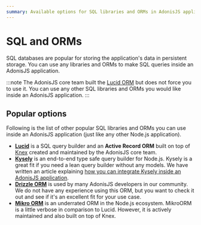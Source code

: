 ```yaml
---
summary: Available options for SQL libraries and ORMs in AdonisJS applications.
---
```


# SQL and ORMs

SQL databases are popular for storing the application's data in persistent storage. You can use any libraries and ORMs to make SQL queries inside an AdonisJS application.

:::note
The AdonisJS core team built the [Lucid ORM](./lucid.md) but does not force you to use it. You can use any other SQL libraries and ORMs you would like inside an AdonisJS application.
:::

## Popular options

Following is the list of other popular SQL libraries and ORMs you can use inside an AdonisJS application (just like any other Node.js application).

- [**Lucid**](./lucid.md) is a SQL query builder and an **Active Record ORM** built on top of [Knex](https://knexjs.org) created and maintained by the AdonisJS core team.
- [**Kysely**](https://kysely.dev/docs/getting-started) is an end-to-end type safe query builder for Node.js. Kysely is a great fit if you need a lean query builder without any models. We have written an article explaining [how you can integrate Kysely inside an AdonisJS application](https://adonisjs.com/blog/kysely-with-adonisjs).
- [**Drizzle ORM**](https://orm.drizzle.team/) is used by many AdonisJS developers in our community. We do not have any experience using this ORM, but you want to check it out and see if it's an excellent fit for your use case.
- [**Mikro ORM**](https://mikro-orm.io/docs/guide/first-entity) is an underrated ORM in the Node.js ecosystem. MikroORM is a little verbose in comparison to Lucid. However, it is actively maintained and also built on top of Knex.
